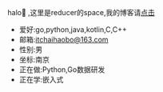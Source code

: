 halo🎉 ,这里是reducer的space,我的博客请[点击](https://www.chaihaobo.top)  
- 爱好:go,python,java,kotlin,C,C++
- 邮箱:itchaihaobo@163.com
- 性别:男
- 坐标:南京
- 正在做:Python,Go数据研发
- 正在学:嵌入式
